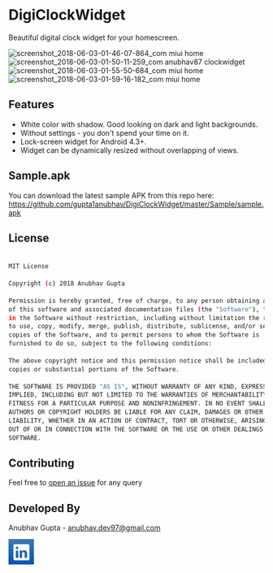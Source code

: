 # DigiClockWidget

Beautiful digital clock widget for your homescreen.

![screenshot_2018-06-03-01-46-07-864_com miui home](https://user-images.githubusercontent.com/31107831/40885188-1e8f4e00-673f-11e8-9f71-ab413e5e2a0f.png)
![screenshot_2018-06-03-01-50-11-259_com anubhav87 clockwidget](https://user-images.githubusercontent.com/31107831/40885191-216627d4-673f-11e8-9491-6b0f7a96ab92.png)
![screenshot_2018-06-03-01-55-50-684_com miui home](https://user-images.githubusercontent.com/31107831/40885192-23cfed70-673f-11e8-819d-a9e593e674d5.png)
![screenshot_2018-06-03-01-59-16-182_com miui home](https://user-images.githubusercontent.com/31107831/40885194-25c4d884-673f-11e8-8996-40e4ef647668.png)

## Features
 
 * White color with shadow. Good looking on dark and light backgrounds.
 * Without settings - you don't spend your time on it.
 * Lock-screen widget for Android 4.3+.
 * Widget can be dynamically resized without overlapping of views. 


## Sample.apk
You can download the latest sample APK from this repo here: https://github.com/gupta1anubhav/DigiClockWidget/master/Sample/sample.apk

License
-------
```sh

MIT License

Copyright (c) 2018 Anubhav Gupta

Permission is hereby granted, free of charge, to any person obtaining a copy
of this software and associated documentation files (the "Software"), to deal
in the Software without restriction, including without limitation the rights
to use, copy, modify, merge, publish, distribute, sublicense, and/or sell
copies of the Software, and to permit persons to whom the Software is
furnished to do so, subject to the following conditions:

The above copyright notice and this permission notice shall be included in all
copies or substantial portions of the Software.

THE SOFTWARE IS PROVIDED "AS IS", WITHOUT WARRANTY OF ANY KIND, EXPRESS OR
IMPLIED, INCLUDING BUT NOT LIMITED TO THE WARRANTIES OF MERCHANTABILITY,
FITNESS FOR A PARTICULAR PURPOSE AND NONINFRINGEMENT. IN NO EVENT SHALL THE
AUTHORS OR COPYRIGHT HOLDERS BE LIABLE FOR ANY CLAIM, DAMAGES OR OTHER
LIABILITY, WHETHER IN AN ACTION OF CONTRACT, TORT OR OTHERWISE, ARISING FROM,
OUT OF OR IN CONNECTION WITH THE SOFTWARE OR THE USE OR OTHER DEALINGS IN THE
SOFTWARE.

```

## Contributing

Feel free to [open an issue](https://github.com/gupta1anubhav/DigiClockWidget/issues) for any query

Developed By
--------------------

Anubhav Gupta - <anubhav.dev97@gmail.com>

<a href="https://www.linkedin.com/in/anubhav-gupta-453116156/">
  <img alt="Follow me on linked In"
   src="https://github.com/faheema/img/blob/master/ln.png"  height="50" width="50"/>